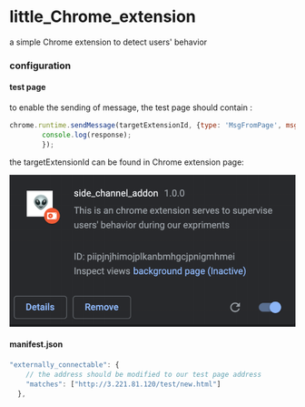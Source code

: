 # little_Chrome_extension

a simple Chrome extension to detect users' behavior



### configuration

#### test page

to enable the sending of message, the test page should contain :

```javascript
chrome.runtime.sendMessage(targetExtensionId, {type: 'MsgFromPage', msg: 'Hello, I am page~'}, function(response) {
  		console.log(response);
		});
```

the targetExtensionId can be found in Chrome extension page:

![1](pic/1.png)



#### manifest.json

```javascript
"externally_connectable": {
    // the address should be modified to our test page address
    "matches": ["http://3.221.81.120/test/new.html"]
  },
```

